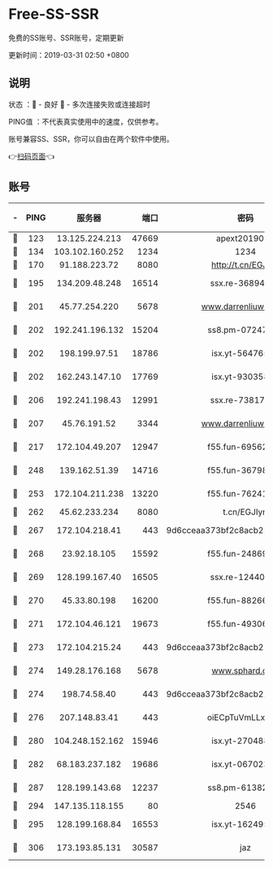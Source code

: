 # Free-SS-SSR

免费的SS账号、SSR账号，定期更新

更新时间：2019-03-31 02:50 +0800

## 说明

状态     ：🙂 - 良好 🙁 - 多次连接失败或连接超时

PING值   ：不代表真实使用中的速度，仅供参考。

账号兼容SS、SSR，你可以自由在两个软件中使用。

👉[扫码页面](https://liesauer.github.io/Free-SS-SSR/)👈

## 账号

|-|PING|服务器|端口|密码|加密方式|区域|
|:----:|:----:|:-----:|-----:|:----:|:----:|:----:|
|🙂|123|13.125.224.213|47669|apext2019001|chacha20|KR|
|🙂|134|103.102.160.252|1234|1234|rc4-md5|JP|
|🙂|170|91.188.223.72|8080|http://t.cn/EGJIyrl|rc4-md5|RU|
|🙂|195|134.209.48.248|16514|ssx.re-36894461|aes-256-cfb|US|
|🙂|201|45.77.254.220|5678|www.darrenliuwei.com|aes-256-cfb|SG|
|🙂|202|192.241.196.132|15204|ss8.pm-07247193|aes-256-cfb|US|
|🙂|202|198.199.97.51|18786|isx.yt-56476563|aes-256-cfb|US|
|🙂|202|162.243.147.10|17769|isx.yt-93035840|aes-256-cfb|US|
|🙂|206|192.241.198.43|12991|ssx.re-73817435|aes-256-cfb|US|
|🙂|207|45.76.191.52|3344|www.darrenliuwei.com|aes-256-cfb|JP|
|🙂|217|172.104.49.207|12947|f55.fun-69562223|aes-256-cfb|SG|
|🙂|248|139.162.51.39|14716|f55.fun-36798193|aes-256-cfb|SG|
|🙂|253|172.104.211.238|13220|f55.fun-76241497|aes-256-cfb|US|
|🙂|262|45.62.233.234|8080|t.cn/EGJIyrl|rc4-md5|CA|
|🙂|267|172.104.218.41|443|9d6cceaa373bf2c8acb22e60b6a58be6|aes-256-cfb|US|
|🙂|268|23.92.18.105|15592|f55.fun-24869458|aes-256-cfb|US|
|🙂|269|128.199.167.40|16505|ssx.re-12440884|aes-256-cfb|SG|
|🙂|270|45.33.80.198|16200|f55.fun-88266178|aes-256-cfb|US|
|🙂|271|172.104.46.121|19673|f55.fun-49306300|aes-256-cfb|SG|
|🙂|273|172.104.215.24|443|9d6cceaa373bf2c8acb22e60b6a58be6|aes-256-cfb|US|
|🙂|274|149.28.176.168|5678|www.sphard.com|aes-256-cfb|AU|
|🙂|274|198.74.58.40|443|9d6cceaa373bf2c8acb22e60b6a58be6|aes-256-cfb|US|
|🙂|276|207.148.83.41|443|oiECpTuVmLLxk4Ts|aes-256-cfb|AU|
|🙂|280|104.248.152.162|15946|isx.yt-27048803|aes-256-cfb|SG|
|🙂|282|68.183.237.182|19686|isx.yt-06702385|aes-256-cfb|SG|
|🙂|287|128.199.143.68|12237|ss8.pm-61382605|aes-256-cfb|SG|
|🙂|294|147.135.118.155|80|2546|chacha20|US|
|🙂|295|128.199.168.84|16553|isx.yt-16249501|aes-256-cfb|SG|
|🙂|306|173.193.85.131|30587|jaz|aes-256-cfb|US|
